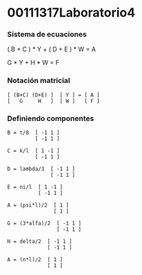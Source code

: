 # 00111317Laboratorio4

### Sistema de ecuaciones
  
  ( B + C ) * Y + ( D + E ) * W = A
  
  
   G * Y + H * W = F

### Notación matricial

    [ (B+C) (D+E) ]  [ Y ] = [ A ]     
    [   G     H   ]  [ W ]   [ F ]
  
### Definiendo componentes

    B = t/8  [ -1 1 ]
             [ -1 1 ]
             
    C = k/l  [ 1 -1 ]
             [ -1 1 ]
   
    D = lambda/3  [ -1 1 ]
                  [ -1 1 ]
                  
    E = ni/l  [ 1 -1 ]
              [ -1 1 ]
    
    A = (psi*l)/2  [ 1 ]
                   [ 1 ]
                   
    G = (3*alfa)/2  [ -1 1 ]
                    [ -1 1 ]
    
    H = delta/2  [ -1 1 ]
                 [ -1 1 ]
   
    A = (n*l)/2  [ 1 ]
                 [ 1 ]
